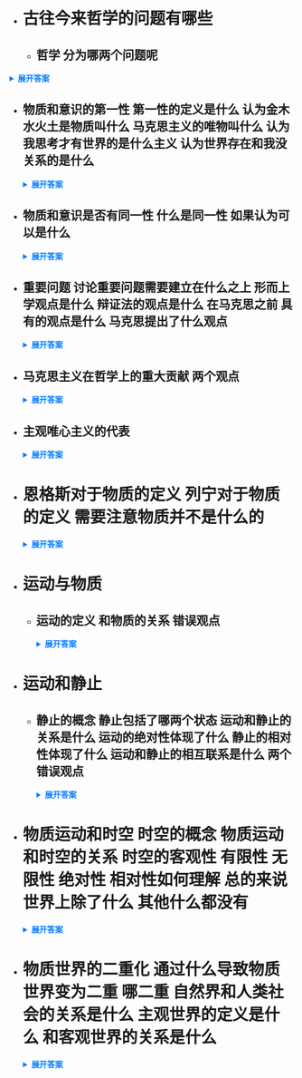 - # 古往今来哲学的问题有哪些 
  - ## 哲学 分为哪两个问题呢 
<details>
  <summary style="font-weight: bold; color: #007bff;">展开答案</summary>
  <ul>    <li style="color: blue;">哲学的基本问题是物质与意识的问题 也就是 思维和存在的问题</li>
  </ul>
</details>

  - ## 物质和意识的第一性 第一性的定义是什么 认为金木水火土是物质叫什么 马克思主义的唯物叫什么 认为我思考才有世界的是什么主义 认为世界存在和我没关系的是什么
    <details>
      <summary style="font-weight: bold; color: #007bff;">展开答案</summary>
      <ul>    <li style="color: blue;">第一性也就是 谁是主导的 唯心主义认为 意识主导 唯物主义认为 物质是主导的</li>
      <li style="color: blue;">认为金木水火土是物质 叫朴素唯物主义</li>
      <li style="color: blue;">认为原子 分子是物质 是 机械唯物主义</li>
      <li style="color: blue;">马克思的唯物主义是叫做 现代辩证唯物主义 他认为 历史也是一个物质 在辩证唯物主义之前的唯物主义都叫做 旧唯物主义 他们 对待历史 是唯心的</li>
      <li style="color: blue;">唯心主义中的 认为我思考才有世界的是 主观唯心主义 认为是通过自己的脑中意识 才有眼前的事物</li>
      <li style="color: blue;">唯心主义中的 认为世界存在和我没关系的是 客观唯心主义 也就是世界独立于我存在的</li>
      </ul>
    </details>
    
  - ## 物质和意识是否有同一性 什么是同一性 如果认为可以是什么
    <details>
      <summary style="font-weight: bold; color: #007bff;">展开答案</summary>
      <ul>    <li style="color: blue;">同一性也就是人们能否通过脑子正确反应外部世界</li>
      <li style="color: blue;">如果认为可以通过脑子认识客观世界 就是可知论 唯心主义和唯物主义都接纳可知论</li>
      <li style="color: blue;">如果认为不不可以 就是不可知论 也叫做二元论 唯心主义接纳了这个观点</li>
      </ul>
    </details>
    
  - ## 重要问题 讨论重要问题需要建立在什么之上 形而上学观点是什么 辩证法的观点是什么 在马克思之前 具有的观点是什么  马克思提出了什么观点
    <details>
      <summary style="font-weight: bold; color: #007bff;">展开答案</summary>
      <ul>    <li style="color: blue;">建立在哲学的基本问题之上</li>
      <li style="color: blue;">形而上学的观点 认为一切事务都是 孤立 静止 片面 无矛盾的</li>
      <li style="color: blue;">辩证法的观点 认为一切都是 联系 运动 发展 有矛盾的</li>
      <li style="color: blue;">在马克思以前 存在 形而上学的唯心主义 形而上学的唯物主义 辩证法的唯心主义</li>
      <li style="color: blue;">马克思提出了 辩证法的唯物主义</li>
      </ul>
    </details>

  - ## 马克思主义在哲学上的重大贡献 两个观点
    <details>
      <summary style="font-weight: bold; color: #007bff;">展开答案</summary>
      <ul>    <li style="color: blue;">提出了唯物史观</li>
      <li style="color: blue;">提出了 辩证唯物主义</li>
      </ul>
    </details>


  - ## 主观唯心主义的代表 
    <details>
      <summary style="font-weight: bold; color: #007bff;">展开答案</summary>
      <ul>    <li style="color: blue;">王阳明</li>
      <li style="color: blue;">慧能</li>
      <li style="color: blue;">他们都认为 世界一切都是因为我主观的思考所以存在</li>
      </ul>
    </details>
    
- # 恩格斯对于物质的定义 列宁对于物质的定义 需要注意物质并不是什么的
    <details>
      <summary style="font-weight: bold; color: #007bff;">展开答案</summary>
      <ul>    <li style="color: blue;">恩格斯认为 物质不过是各种物的总和 这个概念是从这总和中抽象出来的</li>
      <li style="color: blue;">也就是说明 物质是一类事务的共性 所有物中提炼出来的本质的东西 不以人的意识转移</li>
      <li style="color: blue;">列宁认为 物质不依赖人多意志存在 并且能为人多意识所反映的客观实在 是自然存在和社会存在中抽象出来的共同特性</li>
      <li style="color: blue;">物质不是 整体和部分的 这不够升华到共性和个性 力量不够</li>
      </ul>
    </details>
    
- # 运动与物质 
  - ## 运动的定义 和物质的关系 错误观点
    <details>
      <summary style="font-weight: bold; color: #007bff;">展开答案</summary>
      <ul>    <li style="color: blue;">运动是标志一切事物和现象的变化及其过程的哲学范畴 </li>
      <li style="color: blue;">运动是物质的存在方式和根本属性 他们俩是不可分割的 物质是运动的物质 运动是物质的运动</li>
      <li style="color: blue;">如果脱离了物质谈运动 就变为了 唯心主义 如果脱离了运动谈物质 就是形而上学主义</li>
      </ul>
    </details>
    

- # 运动和静止 
  - ## 静止的概念 静止包括了哪两个状态 运动和静止的关系是什么 运动的绝对性体现了什么 静止的相对性体现了什么 运动和静止的相互联系是什么 两个错误观点
    <details>
      <summary style="font-weight: bold; color: #007bff;">展开答案</summary>
      <ul>    <li style="color: blue;">相对静止是物质运动 在一定条件下的稳定状态 包括了空间相对位置暂时不变 和 事物根本属性暂时不变 </li>
      <li style="color: blue;">运动和静止是对立统一的 既有区别又有联系</li>
      <li style="color: blue;">运动的绝对性说明了 物质运动是变动的 无条件的 静止的相对性说明了 物质运动的稳定性和有条件的</li>
      <li style="color: blue;">动中有静 静中有动</li>
      <li style="color: blue;">夸大静止 忽视运动 变成了形而上学主义 夸大运动 否定静止 变成了 诡辩论</li>
      </ul>
    </details>
  
- # 物质运动和时空 时空的概念 物质运动和时空的关系 时空的客观性 有限性 无限性 绝对性 相对性如何理解 总的来说 世界上除了什么 其他什么都没有 
    <details>
      <summary style="font-weight: bold; color: #007bff;">展开答案</summary>
      <ul>    <li style="color: blue;"> 时间是指物质运动的持续性 顺序性 特点是一维性 空间是指 物质运动的广延性 伸张性 是三维性</li>
      <li style="color: blue;">物质运动和时空 是不可分割的 时空是物质运动的时空 物质运动是时空的物质运动 时间和空间是运动的物质的基本存在形式</li>
      <li style="color: blue;">时空的客观性：说明时空不以人的意志转移 </li>
      <li style="color: blue;">有限性：在具体的事物中 时空是有限的 终究会灭亡</li>
      <li style="color: blue;">无限性：在整个物质世界上 是无限的 整个世界是无尽的</li>
      <li style="color: blue;">绝对性：对每个人都是很公平的 不会存在 时空偏袒问题</li>
      <li style="color: blue;">相对性：如果速度达到观苏 那么时间会拉伸 空间会变形</li>
      <li style="color: blue;">总的来说 世界上除了运动的物质 其他什么都没有</li>
      </ul>
    </details>
    

- # 物质世界的二重化 通过什么导致物质世界变为二重 哪二重 自然界和人类社会的关系是什么 主观世界的定义是什么 和客观世界的关系是什么
    <details>
      <summary style="font-weight: bold; color: #007bff;">展开答案</summary>
      <ul>    <li style="color: blue;"> 通过人类改造世界的实践活动 导致世界变为二重</li>
      <li style="color: blue;">划分为 自然界和人类社会 主观世界和物质世界</li>
      <li style="color: blue;">自然界和人类社会的 是交叉重叠的</li>
      <li style="color: blue;">主观世界 是从客观世界分离出来的 具有相对独立性 并不是独立存在的 不能脱离客观世界</li>
      </ul>
    </details>